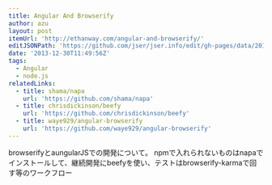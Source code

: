 ```yaml
---
title: Angular And Browserify
author: azu
layout: post
itemUrl: 'http://ethanway.com/angular-and-browserify/'
editJSONPath: 'https://github.com/jser/jser.info/edit/gh-pages/data/2013/12/index.json'
date: '2013-12-30T11:49:56Z'
tags:
  - Angular
  - node.js
relatedLinks:
  - title: shama/napa
    url: 'https://github.com/shama/napa'
  - title: chrisdickinson/beefy
    url: 'https://github.com/chrisdickinson/beefy'
  - title: waye929/angular-browserify
    url: 'https://github.com/waye929/angular-browserify'
---
```

browserifyとaungularJSでの開発について。 npmで入れられないものはnapaでインストールして、継続開発にbeefyを使い、テストはbrowserify-karmaで回す等のワークフロー

